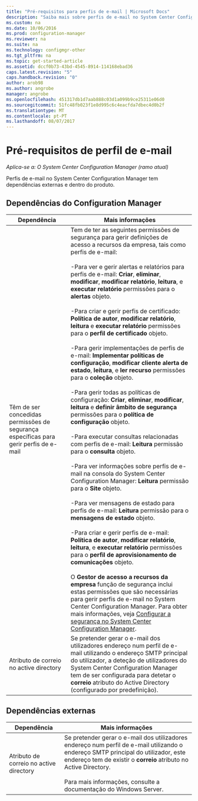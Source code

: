 ```yaml
---
title: "Pré-requisitos para perfis de e-mail | Microsoft Docs"
description: "Saiba mais sobre perfis de e-mail no System Center Configuration Manager e as respetivas dependências externamente e dentro do produto."
ms.custom: na
ms.date: 10/06/2016
ms.prod: configuration-manager
ms.reviewer: na
ms.suite: na
ms.technology: configmgr-other
ms.tgt_pltfrm: na
ms.topic: get-started-article
ms.assetid: dccf0b73-43bd-4545-8914-114168ebad36
caps.latest.revision: "5"
caps.handback.revision: "0"
author: arob98
ms.author: angrobe
manager: angrobe
ms.openlocfilehash: 451317db1d7aab888c03d1a099b9ce25311e06d0
ms.sourcegitcommit: 51fc48fb023f1e8d995c6c4eacfda7dbec4d0b2f
ms.translationtype: MT
ms.contentlocale: pt-PT
ms.lasthandoff: 08/07/2017
---
```

# <a name="email-profile-prerequisites"></a>Pré-requisitos de perfil de e-mail

*Aplica-se a: O System Center Configuration Manager (ramo atual)*

Perfis de e-mail no System Center Configuration Manager tem dependências externas e dentro do produto.  

## <a name="configuration-manager-dependencies"></a>Dependências do Configuration Manager  

|Dependência|Mais informações|  
|----------------|----------------------|  
|Têm de ser concedidas permissões de segurança específicas para gerir perfis de e-mail|Tem de ter as seguintes permissões de segurança para gerir definições de acesso a recursos da empresa, tais como perfis de e-mail:<br /><br /> -Para ver e gerir alertas e relatórios para perfis de e-mail: **Criar**, **eliminar**, **modificar**, **modificar relatório**, **leitura**, e **executar relatório** permissões para o **alertas** objeto.<br /><br /> -Para criar e gerir perfis de certificado: **Política de autor**, **modificar relatório**, **leitura** e **executar relatório** permissões para o **perfil de certificado** objeto.<br /><br /> -Para gerir implementações de perfis de e-mail: **Implementar políticas de configuração**, **modificar cliente alerta de estado**, **leitura**, e **ler recurso** permissões para o **coleção** objeto.<br /><br /> -Para gerir todas as políticas de configuração: **Criar**, **eliminar**, **modificar**, **leitura** e **definir âmbito de segurança** permissões para o **política de configuração** objeto.<br /><br /> -Para executar consultas relacionadas com perfis de e-mail: **Leitura** permissão para o **consulta** objeto.<br /><br /> -Para ver informações sobre perfis de e-mail na consola do System Center Configuration Manager: **Leitura** permissão para o **Site** objeto.<br /><br /> -Para ver mensagens de estado para perfis de e-mail: **Leitura** permissão para o **mensagens de estado** objeto.<br /><br /> -Para criar e gerir perfis de e-mail: **Política de autor**, **modificar relatório**, **leitura**, e **executar relatório** permissões para o **perfil de aprovisionamento de comunicações** objeto.<br /><br /> O **Gestor de acesso a recursos da empresa** função de segurança inclui estas permissões que são necessárias para gerir perfis de e-mail no System Center Configuration Manager. Para obter mais informações, veja [Configurar a segurança no System Center Configuration Manager](../../core/plan-design/security/configure-security.md).|  
|Atributo de correio no active directory|Se pretender gerar o e-mail dos utilizadores endereço num perfil de e-mail utilizando o endereço SMTP principal do utilizador, a deteção de utilizadores do System Center Configuration Manager tem de ser configurada para detetar o **correio** atributo do Active Directory (configurado por predefinição).|  

## <a name="external-dependencies"></a>Dependências externas  

|Dependência|Mais informações|  
|----------------|----------------------|  
|Atributo de correio no active directory|Se pretender gerar o e-mail dos utilizadores endereço num perfil de e-mail utilizando o endereço SMTP principal do utilizador, este endereço tem de existir o **correio** atributo no Active Directory.<br /><br /> Para mais informações, consulte a documentação do Windows Server.|
